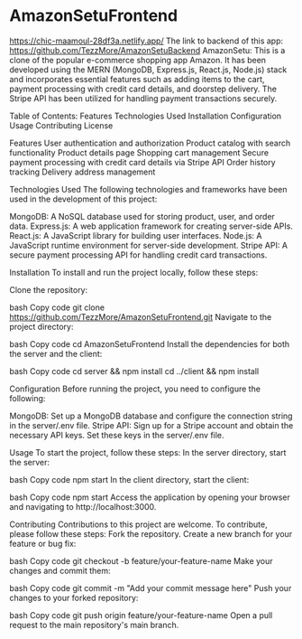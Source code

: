 # AmazonSetuFrontend
https://chic-maamoul-28df3a.netlify.app/
The link to backend of this app:
https://github.com/TezzMore/AmazonSetuBackend
AmazonSetu:
This is a clone of the popular e-commerce shopping app Amazon. It has been developed using the MERN (MongoDB, Express.js, React.js, Node.js) stack and incorporates essential features such as adding items to the cart, payment processing with credit card details, and doorstep delivery. The Stripe API has been utilized for handling payment transactions securely.

Table of Contents:
Features
Technologies Used
Installation
Configuration
Usage
Contributing
License

Features
User authentication and authorization
Product catalog with search functionality
Product details page
Shopping cart management
Secure payment processing with credit card details via Stripe API
Order history tracking
Delivery address management


Technologies Used
The following technologies and frameworks have been used in the development of this project:

MongoDB: A NoSQL database used for storing product, user, and order data.
Express.js: A web application framework for creating server-side APIs.
React.js: A JavaScript library for building user interfaces.
Node.js: A JavaScript runtime environment for server-side development.
Stripe API: A secure payment processing API for handling credit card transactions.

Installation
To install and run the project locally, follow these steps:

Clone the repository:

bash
Copy code
git clone https://github.com/TezzMore/AmazonSetuFrontend.git
Navigate to the project directory:

bash
Copy code
cd AmazonSetuFrontend
Install the dependencies for both the server and the client:

bash
Copy code
cd server && npm install
cd ../client && npm install


Configuration
Before running the project, you need to configure the following:

MongoDB: Set up a MongoDB database and configure the connection string in the server/.env file.
Stripe API: Sign up for a Stripe account and obtain the necessary API keys. Set these keys in the server/.env file.

Usage
To start the project, follow these steps:
In the server directory, start the server:

bash
Copy code
npm start
In the client directory, start the client:

bash
Copy code
npm start
Access the application by opening your browser and navigating to http://localhost:3000.

Contributing
Contributions to this project are welcome. To contribute, please follow these steps:
Fork the repository.
Create a new branch for your feature or bug fix:

bash
Copy code
git checkout -b feature/your-feature-name
Make your changes and commit them:

bash
Copy code
git commit -m "Add your commit message here"
Push your changes to your forked repository:

bash
Copy code
git push origin feature/your-feature-name
Open a pull request to the main repository's main branch.
